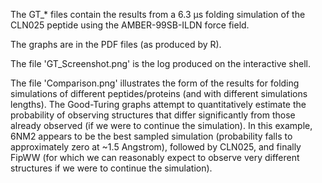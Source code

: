 The GT_* files contain the results from a 6.3 μs folding simulation of the CLN025 peptide using the AMBER-99SB-ILDN force field. 

The graphs are in the PDF files (as produced by R). 

The file 'GT_Screenshot.png' is the log produced on the interactive shell.

The file 'Comparison.png' illustrates the form of the results for folding simulations of different peptides/proteins (and with different simulations lengths). The Good-Turing graphs attempt to quantitatively estimate the probability of observing structures that differ significantly from those already observed (if we were to continue the simulation). In this example, 6NM2 appears to be the best sampled simulation (probability falls to approximately zero at ~1.5 Angstrom), followed by CLN025, and finally FipWW (for which we can reasonably expect to observe very different structures if we were to continue the simulation).

